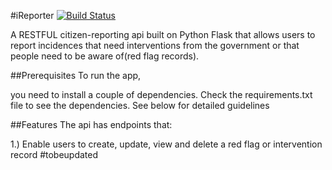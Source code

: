 #iReporter [![Build Status](https://travis-ci.com/ValerieRono/ireporter.svg?branch=develop)](https://travis-ci.com/ValerieRono/ireporter) 

A RESTFUL citizen-reporting api built on Python Flask that allows users to report incidences that need interventions from the government or that people need to be aware of(red flag records).

##Prerequisites To run the app, 

you need to install a couple of dependencies. Check the requirements.txt file to see the dependencies. See below for detailed guidelines

##Features The api has endpoints that:

1.) Enable users to create, update, view and delete a red flag or intervention record
#tobeupdated